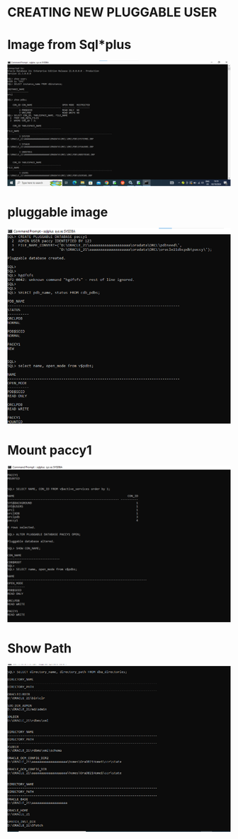 # CREATING NEW PLUGGABLE USER
# Image from Sql*plus
![Alt text of the image, OPtional](assets/SHOWPATHOFPDBs.png)

# pluggable image

  ![Alt text of the image, OPtional](assets/pluggableseed.png)

  # Mount paccy1
  ![Alt text of the image, OPtional](assets/paccymounted2.png)

# Show Path
![Alt text of the image, OPtional](assets/userishimwe.png)
